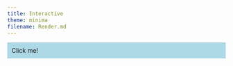```yaml
---
title: Interactive
theme: minima
filename: Render.md
---
```


<!DOCTYPE html>
<html lang="en">
<head>
    <meta charset="UTF-8">
    <meta name="viewport" content="width=device-width, initial-scale=1.0">
    <title>Interactive Rendering</title>
    <link rel="stylesheet" href="styles.css">
</head>
<body>
    <style>
        #interactive-element {
        padding: 10px;
        background-color: lightblue;
        cursor: pointer;
        }
    </style>
    <div id="interactive-element">Click me!</div>
    <script src="Render.js"></script>
</body>
</html>
